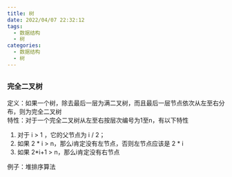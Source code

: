 ```yaml
---
title: 树
date: 2022/04/07 22:32:12
tags:
  - 数据结构
  - 树
categories:
  - 数据结构
  - 树
---
```


## 


### 完全二叉树
定义：如果一个树，除去最后一层为满二叉树，而且最后一层节点依次从左至右分布，则为完全二叉树  
特性：对于一个完全二叉树从左至右按层次编号为1至n，有以下特性
1. 对于 i > 1 ，它的父节点为 i / 2；
2. 如果 2 * i > n，那么i肯定没有左节点，否则左节点应该是 2 * i
3. 如果 2*i+1 > n，那么i肯定没有右节点

例子：堆排序算法